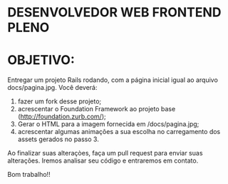 # DESENVOLVEDOR WEB FRONTEND PLENO

# OBJETIVO:
Entregar um projeto Rails rodando, com a página inicial igual ao arquivo docs/pagina.jpg.
Você deverá:
1. fazer um fork desse projeto;
2. acrescentar o Foundation Framework ao projeto base (http://foundation.zurb.com/);
3. Gerar o HTML para a imagem fornecida em /docs/pagina.jpg;
4. acrescentar algumas animações a sua escolha no carregamento dos assets gerados no passo 3.

Ao finalizar suas alteraçòes, faça um pull request para enviar suas alterações.
Iremos analisar seu código e entraremos em contato.

Bom trabalho!!
